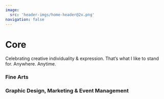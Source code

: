 ```yaml
---
image:
  src: 'header-imgs/home-header@2x.png'
navigation: false
---
```

# Core

Celebrating creative individuality & expression. That’s what I like to stand for. Anywhere. Anytime. 

### Fine Arts
### Graphic Design, Marketing & Event Management

